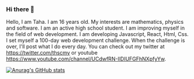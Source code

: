 ### Hi there 👋

Hello, I am Taha. I am 16 years old. My interests are mathematics, physics and software. I am an active high school student. I am improving myself in the field of web development. I am developing Javascript, React, Html, Css. I set myself a 100-day web development challenge. When the challenge is over, I'll post what I do every day. You can check out my twitter at https://twitter.com/thscmy or youtube https://www.youtube.com/channel/UCdwfRN-IlDIUFGFhNXpfyYw.

[![Anurag's GitHub stats](https://github-readme-stats.vercel.app/api?username=anuraghazra)](https://github.com/tahayusuf-dev/github-readme-stats)

